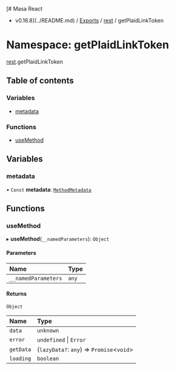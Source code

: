 [# Masa React
 - v0.16.8](../README.md) / [Exports](../modules.md) / [rest](rest.md) / getPlaidLinkToken

# Namespace: getPlaidLinkToken

[rest](rest.md).getPlaidLinkToken

## Table of contents

### Variables

- [metadata](rest.getPlaidLinkToken.md#metadata)

### Functions

- [useMethod](rest.getPlaidLinkToken.md#usemethod)

## Variables

### metadata

• `Const` **metadata**: [`MethodMetadata`](../interfaces/rest.MethodMetadata.md)

## Functions

### useMethod

▸ **useMethod**(`__namedParameters`): `Object`

#### Parameters

| Name | Type |
| :------ | :------ |
| `__namedParameters` | `any` |

#### Returns

`Object`

| Name | Type |
| :------ | :------ |
| `data` | `unknown` |
| `error` | `undefined` \| `Error` |
| `getData` | (`lazyData?`: `any`) => `Promise`<`void`\> |
| `loading` | `boolean` |
